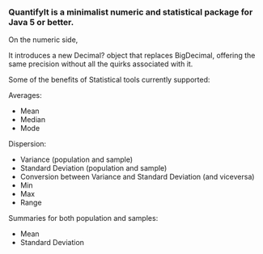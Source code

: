 ### QuantifyIt is a minimalist numeric and statistical package for Java 5 or better.

On the numeric side,

It introduces a new Decimal? object that replaces BigDecimal, offering the same precision without all the quirks associated with it.

Some of the benefits of Statistical tools currently supported: 

Averages:

* Mean
* Median
* Mode

Dispersion:

* Variance (population and sample)
* Standard Deviation (population and sample)
* Conversion between Variance and Standard Deviation (and viceversa)
* Min
* Max
* Range

Summaries for both population and samples:

* Mean
* Standard Deviation

